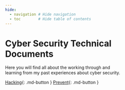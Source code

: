```yaml
---
hide:
  - navigation # Hide navigation
  - toc        # Hide table of contents
---
```


<!-- # <a href='https://leecybersec.com/' target="blank">LeeCyberSec</a><br/> -->
# Cyber Security Technical Documents

Here you will find all about the working through and<br/>
learning from my past experiences about cyber security.

[Hacking](/penetration-testing/table-of-contents/){: .md-button }
[Prevent](/blue-teaming/comming-soon/){: .md-button }